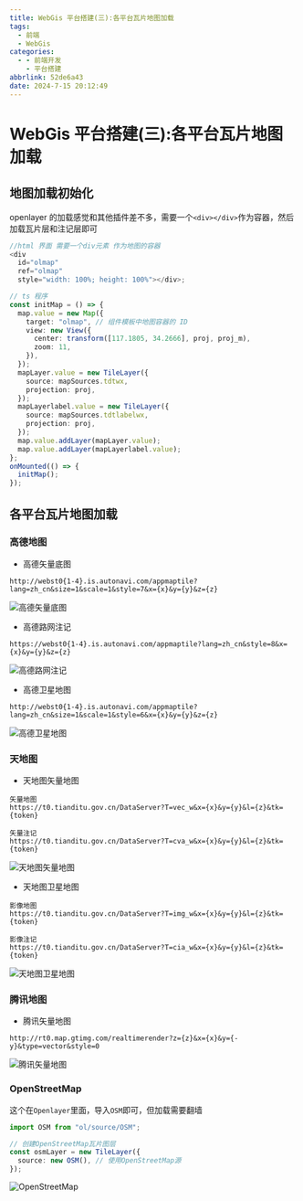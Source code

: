 ```yaml
---
title: WebGis 平台搭建(三):各平台瓦片地图加载
tags:
  - 前端
  - WebGis
categories:
  - - 前端开发
    - 平台搭建
abbrlink: 52de6a43
date: 2024-7-15 20:12:49
---
```


<!-- @format -->

# WebGis 平台搭建(三):各平台瓦片地图加载

## 地图加载初始化

openlayer 的加载感觉和其他插件差不多，需要一个`<div></div>`作为容器，然后加载瓦片层和注记层即可

```ts
//html 界面 需要一个div元素 作为地图的容器
<div
  id="olmap"
  ref="olmap"
  style="width: 100%; height: 100%"></div>;

// ts 程序
const initMap = () => {
  map.value = new Map({
    target: "olmap", // 组件模板中地图容器的 ID
    view: new View({
      center: transform([117.1805, 34.2666], proj, proj_m),
      zoom: 11,
    }),
  });
  mapLayer.value = new TileLayer({
    source: mapSources.tdtwx,
    projection: proj,
  });
  mapLayerlabel.value = new TileLayer({
    source: mapSources.tdtlabelwx,
    projection: proj,
  });
  map.value.addLayer(mapLayer.value);
  map.value.addLayer(mapLayerlabel.value);
};
onMounted(() => {
  initMap();
});
```

## 各平台瓦片地图加载

### 高德地图

- 高德矢量底图

```
http://webst0{1-4}.is.autonavi.com/appmaptile?lang=zh_cn&size=1&scale=1&style=7&x={x}&y={y}&z={z}
```

![高德矢量底图](../images/blog-2024-07-17-19-39-27.png)

- 高德路网注记

```
https://webst0{1-4}.is.autonavi.com/appmaptile?lang=zh_cn&style=8&x={x}&y={y}&z={z}
```

![高德路网注记](../images/blog-2024-07-17-19-41-34.png)

- 高德卫星地图

```
http://webst0{1-4}.is.autonavi.com/appmaptile?lang=zh_cn&size=1&scale=1&style=6&x={x}&y={y}&z={z}
```

![高德卫星地图](../images/blog-2024-07-17-19-42-29.png)

### 天地图

- 天地图矢量地图

```
矢量地图
https://t0.tianditu.gov.cn/DataServer?T=vec_w&x={x}&y={y}&l={z}&tk={token}

矢量注记
https://t0.tianditu.gov.cn/DataServer?T=cva_w&x={x}&y={y}&l={z}&tk={token}
```

![天地图矢量地图](../images/blog-2024-07-17-20-47-14.png)

- 天地图卫星地图

```
影像地图
https://t0.tianditu.gov.cn/DataServer?T=img_w&x={x}&y={y}&l={z}&tk={token}

影像注记
https://t0.tianditu.gov.cn/DataServer?T=cia_w&x={x}&y={y}&l={z}&tk={token}
```

![天地图卫星地图](../images/blog-2024-07-17-20-50-38.png)

### 腾讯地图

- 腾讯矢量地图

```
http://rt0.map.gtimg.com/realtimerender?z={z}&x={x}&y={-y}&type=vector&style=0
```

![腾讯矢量地图](../images/blog-2024-07-17-20-50-57.png)

### OpenStreetMap

这个在`Openlayer`里面，导入`OSM`即可，但加载需要翻墙

```ts
import OSM from "ol/source/OSM";

// 创建OpenStreetMap瓦片图层
const osmLayer = new TileLayer({
  source: new OSM(), // 使用OpenStreetMap源
});
```

![OpenStreetMap](../images/blog-2024-07-17-20-53-46.png)
